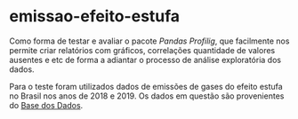 # emissao-efeito-estufa

  Como forma de testar e avaliar o pacote *Pandas Profilig*, que facilmente nos permite criar relatórios com gráficos, correlações quantidade de valores ausentes e etc de forma a adiantar o processo de análise exploratória dos dados. 

  Para o teste foram utilizados dados de emissões de gases do efeito estufa no Brasil nos anos de 2018 e 2019. 
Os dados em questão são provenientes do [Base dos Dados](https://basedosdados.org/dataset/br-seeg-emissoes?bdm_table=brasil). 
